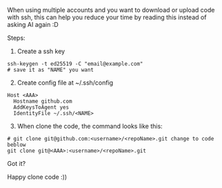 When using multiple accounts and you want to download or upload code with ssh, this can help you reduce your time by reading this instead of asking AI again :D

Steps:
1. Create a ssh key
```
ssh-keygen -t ed25519 -C "email@example.com"
# save it as "NAME" you want
```

2. Create config file at ~/.ssh/config

```
Host <AAA>
  Hostname github.com
  AddKeysToAgent yes
  IdentityFile ~/.ssh/<NAME>
```

3. When clone the code, the command looks like this:

```
# git clone git@github.com:<username>/<repoName>.git change to code beblow
git clone git@<AAA>:<username>/<repoName>.git
```

Got it?

Happy clone code :))
